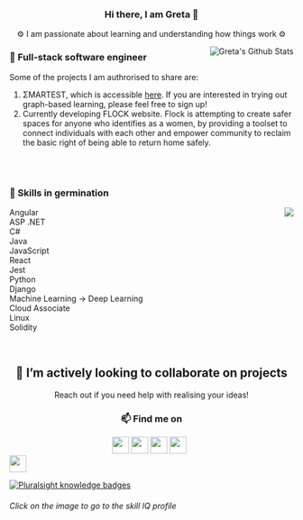 <h3 align="center"> Hi there, I am Greta 👋</h3>
<p align="center">⚙️ I am passionate about learning and understanding how things work ⚙️</p>

<img align="right" alt=" Greta's Github Stats" src="https://github-readme-stats.vercel.app/api?username=gretaivan&show_icons=true&theme=radical" />



<!--
**gretaivan/gretaivan** is a ✨ _special_ ✨ repository because its `README.md` (this file) appears on your GitHub profile
# [![greta ivan header coming soon]()](my web)

![Language stats](https://github-readme-stats.vercel.app/api/top-langs/?username=gretaivan&layout=compact&theme=radical&hide=html&langs_count=12)
-->

### 🥜 Full-stack software engineer
Some of the projects I am authrorised to share are: 

1. ΣMARTEST, which is accessible [here](https://smartestknowledge.org/). If you are interested in trying out graph-based learning, please feel free to sign up!
2. Currently developing FLOCK website. Flock is attempting to create safer spaces for anyone who identifies as a women, by providing a toolset to connect individuals with each other and empower community to reclaim the basic right of being able to return home safely. 

<br /><br />


### 🌱 Skills in germination
<img align="right" src="https://github-readme-stats.vercel.app/api/top-langs/?username=gretaivan&layout=compact&theme=radical&hide=html,css,cmake&langs_count=16" />

Angular <br />
ASP .NET <br />
C# <br />
Java <br />
JavaScript <br />
React <br />
Jest <br />
Python <br />
Django <br />
Machine Learning -> Deep Learning <br />
Cloud Associate <br />
Linux <br/>
Solidity <br/>



<br />

<h2 align="center"> 🔭 I’m actively looking to collaborate on projects </h2>
<p align="center"> Reach out if you need help with realising your ideas!</p>


<h3 align='center'>📫 Find me on </h3>
<p align='center'>
  <a href="https://instagram.com/greta.codes"><img height="30" src="https://user-images.githubusercontent.com/47504179/114736779-4ec50500-9d3e-11eb-9f25-78506d83e96e.png"></a>
  <a href="https://www.linkedin.com/in/gretaivan/"><img height="30" src="https://github.com/WaylonWalker/WaylonWalker/blob/main/icon/linkedin.png?raw=true"></a>
  <a href="https://app.pluralsight.com/profile/greta-ivan"><img height="30" src="https://user-images.githubusercontent.com/47504179/114736275-dd855200-9d3d-11eb-8f35-f5a3601477ba.png" /></a>
  <a href="https://dev.to/gretaivan"><img height="30" src="https://raw.githubusercontent.com/WaylonWalker/WaylonWalker/main/icon/dev.png"></a>&nbsp;&nbsp;
 <a style="display:flex" alt="Portfolio" href="https://gretaivan.netlify.app/"><img height="30" src="https://user-images.githubusercontent.com/47504179/114738400-d52e1680-9d3f-11eb-80de-7c76a10231a7.png"></a>
</p>



  


[![Pluralsight knowledge badges](https://user-images.githubusercontent.com/47504179/138264851-e7eb00f9-77ca-4c25-83f1-fa87d275c7c3.png)](https://app.pluralsight.com/profile/greta-ivan)
###### Click on the image to go to the skill IQ profile




